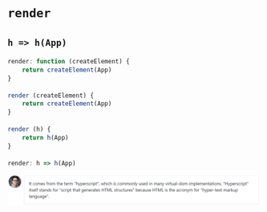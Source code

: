 # `render`

## `h => h(App)`

```js
render: function (createElement) {
    return createElement(App)
}

render (createElement) {
    return createElement(App)
}

render (h) {
    return h(App)
}

render: h => h(App)
```

![](/img/0040.png)

